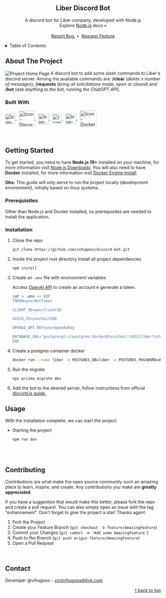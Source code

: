 <div id="top"> </div> 

<!---- PROJECT LOGO ----> 
<div align="center">
  <h2 align="center"> 
    Liber Discord Bot  
  </h2>
  
  <p align="center">
    A discord bot for Liber company, developed with Node.js <br/> 
    Explore <a href="https://nodejs.org/en/docs/">Node.js</a> docs &#187; <br/> <br/>
    <a href="https://github.com/vihugoos/discord-bot/issues"> Report Bug </a> &nbsp;•&nbsp;
    <a href="https://github.com/vihugoos/discord-bot/issues"> Request Feature </a>
  </p>
</div>


<!---- TABLE OF CONTENTS ----> 
<details>
  <summary> Table of Contents </summary>
  <ol>
    <li>
      <a href="#about-the-project"> About The Project </a>
      <ul>
        <li><a href="#built-with"> Built With </a></li>
      </ul>
    </li>
    <li>
      <a href="#getting-started"> Getting Started </a>
      <ul>
        <li><a href="#prerequisites"> Prerequisites </a></li>
        <li><a href="#installation"> Installation </a></li>
        <li><a href="#usage"> Usage </a></li>
      </ul>
    </li>
    <li><a href="#contributing"> Contributing </a></li>
    <li><a href="#contact"> Contact </a></li>
  </ol>
</details>


<!---- THE PROJECT ---->
## About The Project 

<img src="" align="center" alt="Project Home Page">
A discord bot to add some slash commands to Liber's discord server. Among the available commands are: <strong>/clear</strong> (<i>delete x number of messages</i>), <strong>/requests</strong> (<i>bring all solicitations made, open or closed</i>) and <strong>/bot</strong> (<i>ask anything to the bot, running the ChatGPT API</i>). 


### Built With 

<div style="display: inline_block">
    <!-- Icon JavaScript --> 
    <a href="https://developer.mozilla.org/en-US/docs/Web/JavaScript"> 
      <img align="center" alt="Icon-JS" height="33" src="https://cdn.jsdelivr.net/gh/devicons/devicon/icons/javascript/javascript-original.svg"> 
    </a> &nbsp;
    <!-- Icon Discord.js --> 
    <a href="https://discord.js.org/"> 
      <img align="center" alt="Icon-Discord.js" height="50" src="https://user-images.githubusercontent.com/44311634/226442580-bc1ea892-bec6-4e8e-926c-3e15ff8a6201.png"> 
    </a> &nbsp;
    <!-- Icon ChatGPT --> 
    <a href="https://openai.com/blog/chatgpt"> 
      <img align="center" alt="Icon-ChatGPT" height="35" src="https://user-images.githubusercontent.com/44311634/226442655-d6692d41-8e92-4e59-a20d-be4df02cbab6.png"> 
    </a> &nbsp; 
    <!-- Icon Prisma -->
    <a href="https://www.prisma.io/"> 
      <img align="center" alt="Icon-Prisma" height="30" src="https://user-images.githubusercontent.com/44311634/178335052-08bb4b29-c4da-4100-ae71-8b65cf6cd581.png"> 
    </a> &nbsp;
     <!-- Icon PostgreSQL --> 
    <a href="https://www.postgresql.org/"> 
      <img align="center" alt="Icon-PostgreSQL" height="35" src="https://cdn.jsdelivr.net/gh/devicons/devicon/icons/postgresql/postgresql-plain.svg"> 
    </a> &nbsp;
    <!-- Icon Docker -->
    <a href="https://www.docker.com/"> 
      <img align="center" alt="Icon-Docker" height="53" src="https://cdn.jsdelivr.net/gh/devicons/devicon/icons/docker/docker-original.svg"> 
    </a> 
</div>

<br/>
<br/>


<!---- GETTING STARTED ----> 
## Getting Started

To get started, you need to have <strong>Node.js 19+</strong> installed on your machine, for more information visit <a href="https://nodejs.org/en/download/"> Node.js Downloads</a>. You will also need to have <strong>Docker</strong> installed, for more information visit <a href="https://docs.docker.com/engine/install/">Docker Engine Install</a>. 

<strong>Obs:</strong> This guide will only serve to run the project locally (development environment), initially based on linux systems.


### Prerequisites 

Other than Node.js and Docker installed, no prerequisites are needed to install the application.


### Installation 

1. Clone the repo 
   ```bash
   git clone https://github.com/vihugoos/discord-bot.git
   ```
2. Inside the project root directory install all project dependencies 
   ```cmd
   npm install
   ```
3. Create an `.env` file with environment variables 
   
   Access <a href="https://platform.openai.com/">OpenAI API</a> to create an account e generate a token.

   ```bash
   cat > .env << EOF
   TOKEN=yourBotToken

   CLIENT_ID=yourClientID

   GUILD_ID=yourGuildID

   OPENAI_API_KEY=yourOpenAIKey

   DATABASE_URL="postgresql://postgres:docker@localhost:5432/liber?schema=public"
   EOF
   ```
4. Create a postgres container docker
   ```cmd
   docker run --name liber -e POSTGRES_DB=liber -e POSTGRES_PASSWORD=docker -p 5432:5432 -d postgres 
   ```
4. Run the migrate
   ```cmd
   npx prisma migrate dev
   ```
5. Add the bot to the desired server, follow instructions from official <a href="https://discordjs.guide/preparations/adding-your-bot-to-servers.html#bot-invite-links">discord.js guide. </a> 


<!---- USAGE EXAMPLES ----> 
## Usage

With the installation complete, we can start the project.

* Starting the project 
   ```bash
   npm run dev  
   ```

<br/> <br/> 


<!---- CONTRIBUTING ---->
## Contributing

Contributions are what make the open source community such an amazing place to learn, inspire, and create. Any contributions you make are **greatly appreciated**.

If you have a suggestion that would make this better, please fork the repo and create a pull request. You can also simply open an issue with the tag "enhancement".
Don't forget to give the project a star! Thanks again!

1. Fork the Project
2. Create your Feature Branch (`git checkout -b feature/AmazingFeature`)
3. Commit your Changes (`git commit -m 'Add some AmazingFeature'`)
4. Push to the Branch (`git push origin feature/AmazingFeature`)
5. Open a Pull Request
<br/> 


<!---- CONTACT ---->
## Contact

Developer @vihugoos - victorhugoos@live.com  

<p align="right"><a href="#top"> &#129045; back to top </a></p> 
